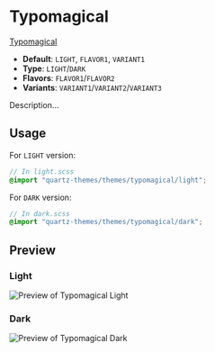 # Typomagical

[Typomagical](https://github.com/hungsu/)

- **Default**: `LIGHT`, `FLAVOR1`, `VARIANT1`
- **Type**: `LIGHT`/`DARK`
- **Flavors**: `FLAVOR1`/`FLAVOR2`
- **Variants**: `VARIANT1`/`VARIANT2`/`VARIANT3`

Description...

## Usage

For `LIGHT` version:

```scss
// In light.scss
@import "quartz-themes/themes/typomagical/light";
```

For `DARK` version:

```scss
// In dark.scss
@import "quartz-themes/themes/typomagical/dark";
```

## Preview

### Light

![Preview of Typomagical Light](preview-light.png)

### Dark

![Preview of Typomagical Dark](preview-dark.png)
